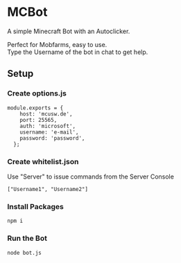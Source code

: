 # MCBot

A simple Minecraft Bot with an Autoclicker.  

Perfect for Mobfarms, easy to use.  
Type the Username of the bot in chat to get help.

## Setup
### Create options.js
```
module.exports = {
    host: 'mcusw.de',
    port: 25565,
    auth: 'microsoft',
    username: 'e-mail',
    password: 'password',
  };
```

### Create whitelist.json  
Use "Server" to issue commands from the Server Console
```
["Username1", "Username2"]
```

### Install Packages
```
npm i
```

### Run the Bot
```
node bot.js
```
